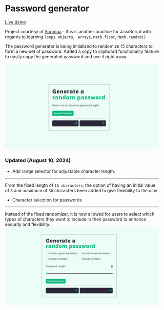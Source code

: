 # Password generator

[Live demo](https://rame0033.github.io/password-generator/)

Project courtesy of [Scrimba](https://v2.scrimba.com/learn-javascript-c0v/~03f) - this is another practice for JavaScript with regards to learning `loops`, `objects`, ` arrays`, `Math.floor`, `Math.random()`

The password generator is being initialized to randomize 15 characters to form a new set of password. Added a copy to clipboard functionality feature to easily copy the generated password and use it right away.

![Password generator interface](./images/pw_screencap.png)

### Updated (August 10, 2024)

- Add range selector for adjustable character length.

---

From the fixed length of `15 characters`, the option of having an initial value of `8` and maximum of `30` characters been added to give flexibility to the user. 

- Character selection for passwords

---

Instead of the fixed randomizer, it is now allowed for users to select which types of characters they want to include in their password to enhance security and flexibility.
![Updated password generator as of August 10](./images/update081024.png)